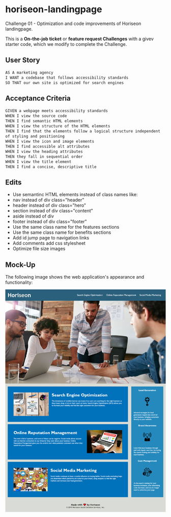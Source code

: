 # horiseon-landingpage

Challenge 01 - Optimization and code improvements of Horiseon landingpage.

This is a **On-the-job ticket** or **feature request Challenges** with a givev starter code, which we modify to complete the Challenge.

## User Story

```
AS A marketing agency
I WANT a codebase that follows accessibility standards
SO THAT our own site is optimized for search engines
```

## Acceptance Criteria

```
GIVEN a webpage meets accessibility standards
WHEN I view the source code
THEN I find semantic HTML elements
WHEN I view the structure of the HTML elements
THEN I find that the elements follow a logical structure independent of styling and positioning
WHEN I view the icon and image elements
THEN I find accessible alt attributes
WHEN I view the heading attributes
THEN they fall in sequential order
WHEN I view the title element
THEN I find a concise, descriptive title
```

## Edits

- Use semantinc HTML elements instead of class names like:
- nav instead of div class="header"
- header instead of div class="hero"
- section instead of div class="content"
- aside instead of div
- footer instead of div class="footer"
- Use the same class name for the features sections
- Use the same class name for benefits sections
- Add id jump page to navigation links
- Add comments add css stylesheet
- Optimize file size images

## Mock-Up

The following image shows the web application's appearance and functionality:

![The Horiseon webpage includes a navigation bar, a header image, and cards with text and images at the bottom of the page.](mockup-screenshot.png)
